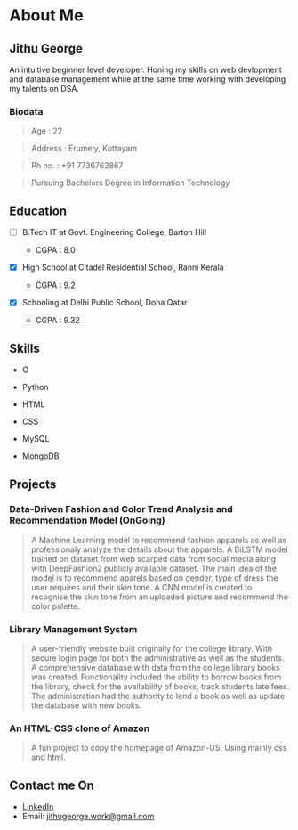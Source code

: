 # **About Me**

## **Jithu George**
An intuitive beginner level developer. Honing my skills on web devlopment and database management while at the same time working with developing my talents on DSA.

### Biodata
> Age : 22

> Address : Erumely, Kottayam

>Ph no. : +91 7736762867 

> Pursuing Bachelors Degree in Information Technology

## Education
- [ ] B.Tech IT at Govt. Engineering College, Barton Hill
  + CGPA : 8.0
    
- [x] High School at Citadel Residential School, Ranni Kerala
  + CGPA : 9.2
    
- [x] Schooling at Delhi Public School, Doha Qatar
  + CGPA : 9.32

## Skills
 - C
 - Python

 - HTML
 - CSS
 - MySQL
 - MongoDB

## Projects

### Data-Driven Fashion and Color Trend Analysis and Recommendation Model (OnGoing)
  > A Machine Learning model to recommend fashion apparels as well as professionaly analyze the details about the apparels. A BiLSTM model trained on dataset from web scarped data from social media along with DeepFashion2 publicly available dataset. The main idea of the model is to recommend aparels based on gender, type of dress the user requires and their skin tone. A CNN model is created to recognise the skin tone from an uploaded picture and recommend the color palette. 

### Library Management System 
  > A user-friendly website built originally for the college library. With secure login page for both the administrative as well as the students. A comprehensive database with data from the college library books was created. Functionality included the ability to borrow books from the library, check for the availability of books, track students late fees. The administration had the authority to lend a book as well as update the database with new books.

### An HTML-CSS clone of Amazon
  > A fun project to copy the homepage of Amazon-US. Using mainly css and html.

## Contact me On
- [LinkedIn](https://www.linkedin.com/in/jithu-george-5a8884202/)
- Email: [jithugeorge.work@gmail.com](mailto:jithugeorge.work@gmail.com)
